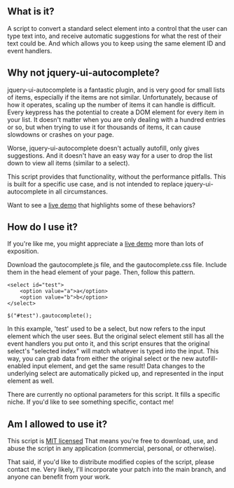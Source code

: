 ## What is it?

A script to convert a standard select element into a control that the user can type text into, and receive automatic suggestions for what the rest of their text could be. And which allows you to keep using the same element ID and event handlers.

## Why not jquery-ui-autocomplete?

jquery-ui-autocomplete is a fantastic plugin, and is very good for small lists of items, especially if the items are not similar. Unfortunately, because of how it operates, scaling up the number of items it can handle is difficult. Every keypress has the potential to create a DOM element for every item in your list. It doesn't matter when you are only dealing with a hundred entries or so, but when trying to use it for thousands of items, it can cause slowdowns or crashes on your page.

Worse, jquery-ui-autocomplete doesn't actually autofill, only gives suggestions. And it doesn't have an easy way for a user to drop the list down to view all items (similar to a select).

This script provides that functionality, without the performance pitfalls. This is built for a specific use case, and is not intended to replace jquery-ui-autocomplete in all circumstances.

Want to see a [live demo](http://glester.com/gautocomplete) that highlights some of these behaviors?

## How do I use it?

If you're like me, you might appreciate a [live demo](http://glester.com/gautocomplete) more than lots of exposition.

Download the gautocomplete.js file, and the gautocomplete.css file. Include them in the head element of your page. Then, follow this pattern.

```
<select id="test">
    <option value="a">a</option>
    <option value="b">b</option>
</select>
```

`$("#test").gautocomplete();`

In this example, 'test' used to be a select, but now refers to the input element which the user sees.
But the original select element still has all the event handlers you put onto it,
and this script ensures that the original select's "selected index" will match whatever
is typed into the input.
This way, you can grab data from either the original select or the new autofill-enabled input element, and get the same result! Data changes to the underlying select are automatically picked up, and represented in the input element as well.

There are currently no optional parameters for this script. It fills a specific niche. If you'd like to see something specific, contact me!

## Am I allowed to use it?

This script is [MIT licensed](http://opensource.org/licenses/MIT) That means you're free to download, use, and abuse the script in any application (commercial, personal, or otherwise). 

That said, if you'd like to distribute modified copies of the script, please contact me. Very likely, I'll incorporate your patch into the main branch, and anyone can benefit from your work.